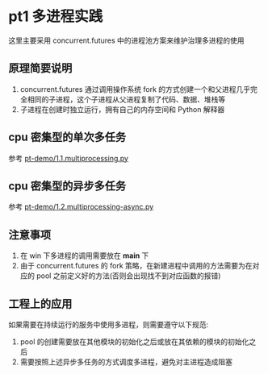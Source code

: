 # pt1 多进程实践
这里主要采用 concurrent.futures 中的进程池方案来维护治理多进程的使用  

## 原理简要说明
1. concurrent.futures 通过调用操作系统 fork 的方式创建一个和父进程几乎完全相同的子进程，这个子进程从父进程复制了代码、数据、堆栈等  
1. 子进程在创建时独立运行，拥有自己的内存空间和 Python 解释器  

## cpu 密集型的单次多任务
参考 [pt-demo/1.1.multiprocessing.py](/pt-demo/1.1.multiprocessing.py)  

## cpu 密集型的异步多任务
参考 [pt-demo/1.2.multiprocessing-async.py](/pt-demo/1.2.multiprocessing-async.py)  

## 注意事项
1. 在 win 下多进程的调用需要放在 __main__ 下  
1. 由于 concurrent.futures 的 fork 策略，在新建进程中调用的方法需要为在对应的 pool 之前定义好的方法(否则会出现找不到对应函数的报错)  

## 工程上的应用
如果需要在持续运行的服务中使用多进程，则需要遵守以下规范:  
1. pool 的创建需要放在其他模块的初始化之后或放在其依赖的模块的初始化之后  
1. 需要按照上述异步多任务的方式调度多进程，避免对主进程造成阻塞  
